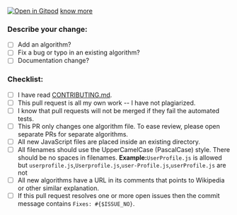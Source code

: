 [![Open in Gitpod](https://gitpod.io/button/open-in-gitpod.svg)](https://gitpod.io/from-referrer/)&nbsp;[know more](https://www.gitpod.io/docs/pull-requests/)

### Describe your change:

- [ ] Add an algorithm?
- [ ] Fix a bug or typo in an existing algorithm?
- [ ] Documentation change?

### Checklist:

- [ ] I have read [CONTRIBUTING.md](https://github.com/TheAlgorithms/Javascript/blob/master/CONTRIBUTING.md).
- [ ] This pull request is all my own work -- I have not plagiarized.
- [ ] I know that pull requests will not be merged if they fail the automated tests.
- [ ] This PR only changes one algorithm file. To ease review, please open separate PRs for separate algorithms.
- [ ] All new JavaScript files are placed inside an existing directory.
- [ ] All filenames should use the UpperCamelCase (PascalCase) style. There should be no spaces in filenames.
      **Example:**`UserProfile.js` is allowed but `userprofile.js`,`Userprofile.js`,`user-Profile.js`,`userProfile.js` are not
- [ ] All new algorithms have a URL in its comments that points to Wikipedia or other similar explanation.
- [ ] If this pull request resolves one or more open issues then the commit message contains `Fixes: #{$ISSUE_NO}`.
